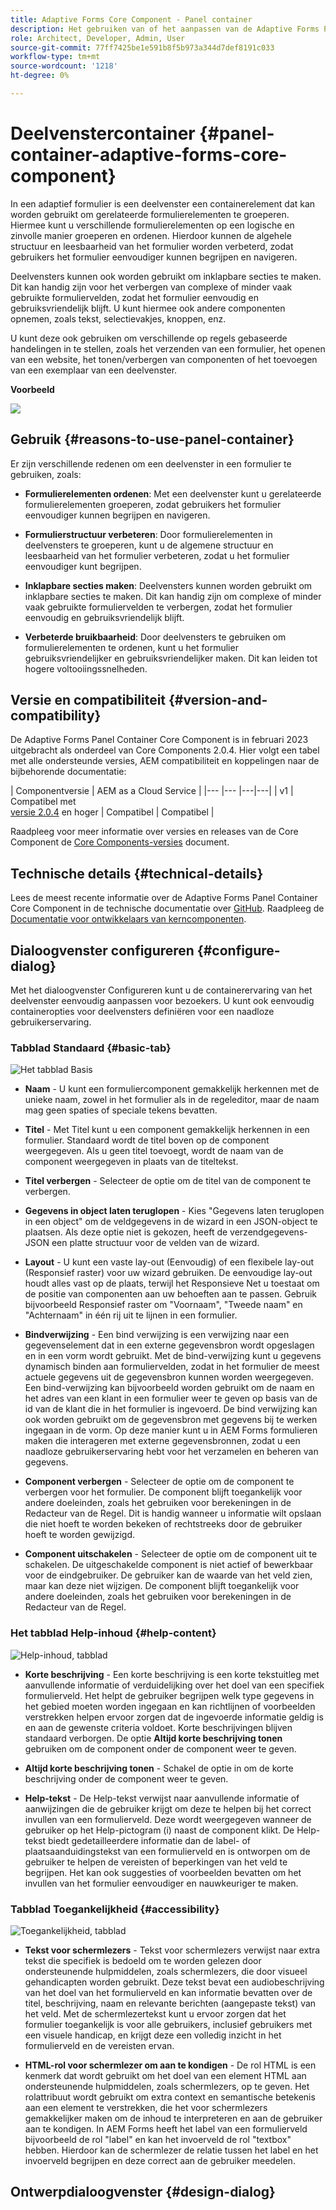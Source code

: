 ```yaml
---
title: Adaptive Forms Core Component - Panel container
description: Het gebruiken van of het aanpassen van de Adaptive Forms Panel containerComponent van de Kern.
role: Architect, Developer, Admin, User
source-git-commit: 77ff7425be1e591b8f5b973a344d7def8191c033
workflow-type: tm+mt
source-wordcount: '1218'
ht-degree: 0%

---
```



# Deelvenstercontainer {#panel-container-adaptive-forms-core-component}

In een adaptief formulier is een deelvenster een containerelement dat kan worden gebruikt om gerelateerde formulierelementen te groeperen. Hiermee kunt u verschillende formulierelementen op een logische en zinvolle manier groeperen en ordenen. Hierdoor kunnen de algehele structuur en leesbaarheid van het formulier worden verbeterd, zodat gebruikers het formulier eenvoudiger kunnen begrijpen en navigeren.

Deelvensters kunnen ook worden gebruikt om inklapbare secties te maken. Dit kan handig zijn voor het verbergen van complexe of minder vaak gebruikte formuliervelden, zodat het formulier eenvoudig en gebruiksvriendelijk blijft. U kunt hiermee ook andere componenten opnemen, zoals tekst, selectievakjes, knoppen, enz.

U kunt deze ook gebruiken om verschillende op regels gebaseerde handelingen in te stellen, zoals het verzenden van een formulier, het openen van een website, het tonen/verbergen van componenten of het toevoegen van een exemplaar van een deelvenster.

**Voorbeeld**

![](/help/adaptive-forms/assets/panel-container.png)

## Gebruik {#reasons-to-use-panel-container}

Er zijn verschillende redenen om een deelvenster in een formulier te gebruiken, zoals:

* **Formulierelementen ordenen**: Met een deelvenster kunt u gerelateerde formulierelementen groeperen, zodat gebruikers het formulier eenvoudiger kunnen begrijpen en navigeren.

* **Formulierstructuur verbeteren**: Door formulierelementen in deelvensters te groeperen, kunt u de algemene structuur en leesbaarheid van het formulier verbeteren, zodat u het formulier eenvoudiger kunt begrijpen.

* **Inklapbare secties maken**: Deelvensters kunnen worden gebruikt om inklapbare secties te maken. Dit kan handig zijn om complexe of minder vaak gebruikte formuliervelden te verbergen, zodat het formulier eenvoudig en gebruiksvriendelijk blijft.

* **Verbeterde bruikbaarheid**: Door deelvensters te gebruiken om formulierelementen te ordenen, kunt u het formulier gebruiksvriendelijker en gebruiksvriendelijker maken. Dit kan leiden tot hogere voltooiingssnelheden.

## Versie en compatibiliteit {#version-and-compatibility}

De Adaptive Forms Panel Container Core Component is in februari 2023 uitgebracht als onderdeel van Core Components 2.0.4. Hier volgt een tabel met alle ondersteunde versies, AEM compatibiliteit en koppelingen naar de bijbehorende documentatie:

| Componentversie | AEM as a Cloud Service |
|--- |--- |---|---|
| v1 | Compatibel met<br>[versie 2.0.4](/help/versions.md) en hoger | Compatibel | Compatibel |

Raadpleeg voor meer informatie over versies en releases van de Core Component de [Core Components-versies](/help/versions.md) document.

<!-- ## Sample Component Output {#sample-component-output}

To experience the Accordion Component as well as see examples of its configuration options as well as HTML and JSON output, visit the [Component Library](https://adobe.com/go/aem_cmp_library_accordion). -->

## Technische details {#technical-details}

Lees de meest recente informatie over de Adaptive Forms Panel Container Core Component in de technische documentatie over [GitHub](https://github.com/adobe/aem-core-forms-components/tree/master/ui.af.apps/src/main/content/jcr_root/apps/core/fd/components/form/panelcontainer/v1/panelcontainer). Raadpleeg de [Documentatie voor ontwikkelaars van kerncomponenten](/help/developing/overview.md).

## Dialoogvenster configureren {#configure-dialog}

Met het dialoogvenster Configureren kunt u de containerervaring van het deelvenster eenvoudig aanpassen voor bezoekers. U kunt ook eenvoudig containeropties voor deelvensters definiëren voor een naadloze gebruikerservaring.

### Tabblad Standaard {#basic-tab}

![Het tabblad Basis](/help/adaptive-forms/assets/panelcontainer_basictab.png)

* **Naam** - U kunt een formuliercomponent gemakkelijk herkennen met de unieke naam, zowel in het formulier als in de regeleditor, maar de naam mag geen spaties of speciale tekens bevatten.

* **Titel** - Met Titel kunt u een component gemakkelijk herkennen in een formulier. Standaard wordt de titel boven op de component weergegeven. Als u geen titel toevoegt, wordt de naam van de component weergegeven in plaats van de titeltekst.

* **Titel verbergen** - Selecteer de optie om de titel van de component te verbergen.

* **Gegevens in object laten teruglopen** - Kies &quot;Gegevens laten teruglopen in een object&quot; om de veldgegevens in de wizard in een JSON-object te plaatsen. Als deze optie niet is gekozen, heeft de verzendgegevens-JSON een platte structuur voor de velden van de wizard.

* **Layout** - U kunt een vaste lay-out (Eenvoudig) of een flexibele lay-out (Responsief raster) voor uw wizard gebruiken. De eenvoudige lay-out houdt alles vast op de plaats, terwijl het Responsieve Net u toestaat om de positie van componenten aan uw behoeften aan te passen. Gebruik bijvoorbeeld Responsief raster om &quot;Voornaam&quot;, &quot;Tweede naam&quot; en &quot;Achternaam&quot; in één rij uit te lijnen in een formulier.

* **Bindverwijzing** - Een bind verwijzing is een verwijzing naar een gegevenselement dat in een externe gegevensbron wordt opgeslagen en in een vorm wordt gebruikt. Met de bind-verwijzing kunt u gegevens dynamisch binden aan formuliervelden, zodat in het formulier de meest actuele gegevens uit de gegevensbron kunnen worden weergegeven. Een bind-verwijzing kan bijvoorbeeld worden gebruikt om de naam en het adres van een klant in een formulier weer te geven op basis van de id van de klant die in het formulier is ingevoerd. De bind verwijzing kan ook worden gebruikt om de gegevensbron met gegevens bij te werken ingegaan in de vorm. Op deze manier kunt u in AEM Forms formulieren maken die interageren met externe gegevensbronnen, zodat u een naadloze gebruikerservaring hebt voor het verzamelen en beheren van gegevens.
* **Component verbergen** - Selecteer de optie om de component te verbergen voor het formulier. De component blijft toegankelijk voor andere doeleinden, zoals het gebruiken voor berekeningen in de Redacteur van de Regel. Dit is handig wanneer u informatie wilt opslaan die niet hoeft te worden bekeken of rechtstreeks door de gebruiker hoeft te worden gewijzigd.
* **Component uitschakelen** - Selecteer de optie om de component uit te schakelen. De uitgeschakelde component is niet actief of bewerkbaar voor de eindgebruiker. De gebruiker kan de waarde van het veld zien, maar kan deze niet wijzigen. De component blijft toegankelijk voor andere doeleinden, zoals het gebruiken voor berekeningen in de Redacteur van de Regel.

### Het tabblad Help-inhoud {#help-content}

![Help-inhoud, tabblad](/help/adaptive-forms/assets/panelcontainer_helptab.png)

* **Korte beschrijving** - Een korte beschrijving is een korte tekstuitleg met aanvullende informatie of verduidelijking over het doel van een specifiek formulierveld. Het helpt de gebruiker begrijpen welk type gegevens in het gebied moeten worden ingegaan en kan richtlijnen of voorbeelden verstrekken helpen ervoor zorgen dat de ingevoerde informatie geldig is en aan de gewenste criteria voldoet. Korte beschrijvingen blijven standaard verborgen. De optie **Altijd korte beschrijving tonen** gebruiken om de component onder de component weer te geven.

* **Altijd korte beschrijving tonen** - Schakel de optie in om de korte beschrijving onder de component weer te geven.

* **Help-tekst** - De Help-tekst verwijst naar aanvullende informatie of aanwijzingen die de gebruiker krijgt om deze te helpen bij het correct invullen van een formulierveld. Deze wordt weergegeven wanneer de gebruiker op het Help-pictogram (i) naast de component klikt. De Help-tekst biedt gedetailleerdere informatie dan de label- of plaatsaanduidingstekst van een formulierveld en is ontworpen om de gebruiker te helpen de vereisten of beperkingen van het veld te begrijpen. Het kan ook suggesties of voorbeelden bevatten om het invullen van het formulier eenvoudiger en nauwkeuriger te maken.

### Tabblad Toegankelijkheid {#accessibility}

![Toegankelijkheid, tabblad](/help/adaptive-forms/assets/panelcontainer_accessibilitytab.png)

* **Tekst voor schermlezers** - Tekst voor schermlezers verwijst naar extra tekst die specifiek is bedoeld om te worden gelezen door ondersteunende hulpmiddelen, zoals schermlezers, die door visueel gehandicapten worden gebruikt. Deze tekst bevat een audiobeschrijving van het doel van het formulierveld en kan informatie bevatten over de titel, beschrijving, naam en relevante berichten (aangepaste tekst) van het veld. Met de schermlezertekst kunt u ervoor zorgen dat het formulier toegankelijk is voor alle gebruikers, inclusief gebruikers met een visuele handicap, en krijgt deze een volledig inzicht in het formulierveld en de vereisten ervan.

* **HTML-rol voor schermlezer om aan te kondigen** - De rol HTML is een kenmerk dat wordt gebruikt om het doel van een element HTML aan ondersteunende hulpmiddelen, zoals schermlezers, op te geven. Het rolattribuut wordt gebruikt om extra context en semantische betekenis aan een element te verstrekken, die het voor schermlezers gemakkelijker maken om de inhoud te interpreteren en aan de gebruiker aan te kondigen. In AEM Forms heeft het label van een formulierveld bijvoorbeeld de rol &quot;label&quot; en kan het invoerveld de rol &quot;textbox&quot; hebben. Hierdoor kan de schermlezer de relatie tussen het label en het invoerveld begrijpen en deze correct aan de gebruiker meedelen.

## Ontwerpdialoogvenster {#design-dialog}




